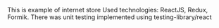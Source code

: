 This is example of internet store
Used technologies: ReactJS, Redux, Formik. There was unit testing implemented using testing-library/react
